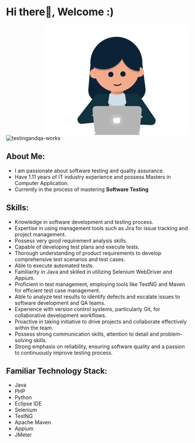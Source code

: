 <h1 align="left">Hi there👋,  Welcome :) </h1>
<img align="right" width ="400" src ="https://github.com/TestingandQA-Works/TestingandQA-Works/blob/main/image.gif?raw=true">
<p align="left"> <img src="https://komarev.com/ghpvc/?username=testingandqa-works&label=Profile%20views&color=0e75b6&style=flat" alt="testingandqa-works" /> </p>

## About Me:

- I am passionate about software testing and quality assurance.
- Have 1.11 years of IT industry experience and possess Masters in Computer Application.
- Currently in the process of mastering **Software Testing**

## Skills:
- Knowledge in software development and testing process.
- Expertise in using management tools such as Jira for issue tracking and project management.
- Possess very good requirement analysis skills.
- Capable of developing test plans and execute tests.
- Thorough understanding of product requirements to develop comprehensive test scenarios and test cases.
- Able to execute automated tests.
- Familiarity in Java and skilled in utilizing Selenium WebDriver and Appium.
- Proficient in test management, employing tools like TestNG and Maven for efficient test case management.
- Able to analyze test results to identify defects and escalate issues to software development and QA teams.
- Experience with version control systems, particularly Git, for collaborative development workflows.
- Proactive in taking initiative to drive projects and collaborate effectively within the team.
- Possess strong communication skills, attention to detail and problem-solving skills.
- Strong emphasis on reliability, ensuring software quality and a passion to continuously improve testing process.  
## Familiar Technology Stack:
- Java
- PHP
- Python
- Eclipse IDE
- Selenium
- TestNG
- Apache Maven
- Appium
- JMeter
  
  
